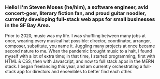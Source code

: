 ### Hello! I'm Steven Moses (he/him), a software engineer, avid concert-goer, literary fiction fan, and proud guitar noodler, currently developing full-stack web apps for small businesses in the SF Bay Area. 

Prior to 2020, music was my life. I was shuffling between many jobs at once, wearing every musical hat possible: director, coordinator, arranger, composer, substitute, you name it. Juggling many projects at once became second nature to me. When the pandemic brought music to a halt, I found myself with a lot of extra time; in that time, I started programming, first with HTML & CSS, then with Javascript, and now to full stack apps in the MERN stack. I began freelancing this year, and am currently orchestrating a full-stack app for directors and ensembles to better find each other. 

<!--
**moses-codes/moses-codes** is a ✨ _special_ ✨ repository because its `README.md` (this file) appears on your GitHub profile.

Here are some ideas to get you started:

- 🔭 I’m currently working on ...
- 🌱 I’m currently learning ...
- 👯 I’m looking to collaborate on ...
- 🤔 I’m looking for help with ...
- 💬 Ask me about ...
- 📫 How to reach me: ...
- 😄 Pronouns: ...
- ⚡ Fun fact: ...
-->
